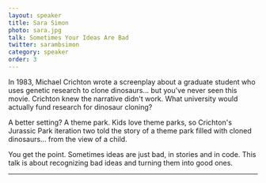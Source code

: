 ```yaml
---
layout: speaker
title: Sara Simon
photo: sara.jpg
talk: Sometimes Your Ideas Are Bad
twitter: sarambsimon
category: speaker
order: 3
---
```


In 1983, Michael Crichton wrote a screenplay about a graduate student who uses genetic research to clone dinosaurs... but you've never seen this movie. Crichton knew the narrative didn't work. What university would actually fund research for dinosaur cloning?

A better setting? A theme park. Kids love theme parks, so Crichton's Jurassic Park iteration two told the story of a theme park filled with cloned dinosaurs... from the view of a child.

You get the point. Sometimes ideas are just bad, in stories and in code. This talk is about recognizing bad ideas and turning them into good ones.

---
